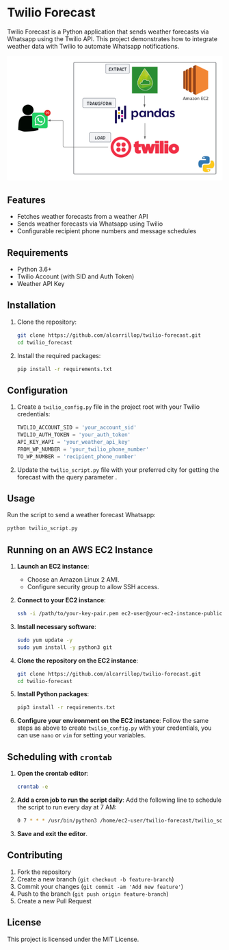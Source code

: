 # Twilio Forecast

Twilio Forecast is a Python application that sends weather forecasts via Whatsapp using the Twilio API. This project demonstrates how to integrate weather data with Twilio to automate Whatsapp notifications.

![Twilio Forecast Architecture](img/first_diagram_de.png)

## Features

- Fetches weather forecasts from a weather API
- Sends weather forecasts via Whatsapp using Twilio
- Configurable recipient phone numbers and message schedules

## Requirements

- Python 3.6+
- Twilio Account (with SID and Auth Token)
- Weather API Key

## Installation

1. Clone the repository:
    ```sh
    git clone https://github.com/alcarrillop/twilio-forecast.git
    cd twilio_forecast
    ```

2. Install the required packages:
    ```sh
    pip install -r requirements.txt
    ```

## Configuration

1. Create a `twilio_config.py` file in the project root with your Twilio credentials:
    ```python
    TWILIO_ACCOUNT_SID = 'your_account_sid'
    TWILIO_AUTH_TOKEN = 'your_auth_token'
    API_KEY_WAPI = 'your_weather_api_key'
    FROM_WP_NUMBER = 'your_twilio_phone_number'
    TO_WP_NUMBER = 'recipient_phone_number'
    
    ```

2. Update the `twilio_script.py` file with your preferred city for getting the forecast with the query parameter
.

## Usage

Run the script to send a weather forecast Whatsapp:
```sh
python twilio_script.py
```

## Running on an AWS EC2 Instance

1. **Launch an EC2 instance**:
   - Choose an Amazon Linux 2 AMI.
   - Configure security group to allow SSH access.

2. **Connect to your EC2 instance**:
    ```sh
    ssh -i /path/to/your-key-pair.pem ec2-user@your-ec2-instance-public-dns
    ```

3. **Install necessary software**:
    ```sh
    sudo yum update -y
    sudo yum install -y python3 git
    ```

4. **Clone the repository on the EC2 instance**:
    ```sh
    git clone https://github.com/alcarrillop/twilio-forecast.git
    cd twilio-forecast
    ```

5. **Install Python packages**:
    ```sh
    pip3 install -r requirements.txt
    ```

6. **Configure your environment on the EC2 instance**:
    Follow the same steps as above to create `twilio_config.py` with your credentials, you can use `nano` or `vim` for setting your variables.

## Scheduling with `crontab`

1. **Open the crontab editor**:
    ```sh
    crontab -e
    ```

2. **Add a cron job to run the script daily**:
    Add the following line to schedule the script to run every day at 7 AM:
    ```sh
    0 7 * * * /usr/bin/python3 /home/ec2-user/twilio-forecast/twilio_script.py
    ```

3. **Save and exit the editor**.

## Contributing

1. Fork the repository
2. Create a new branch (`git checkout -b feature-branch`)
3. Commit your changes (`git commit -am 'Add new feature'`)
4. Push to the branch (`git push origin feature-branch`)
5. Create a new Pull Request

## License

This project is licensed under the MIT License.

